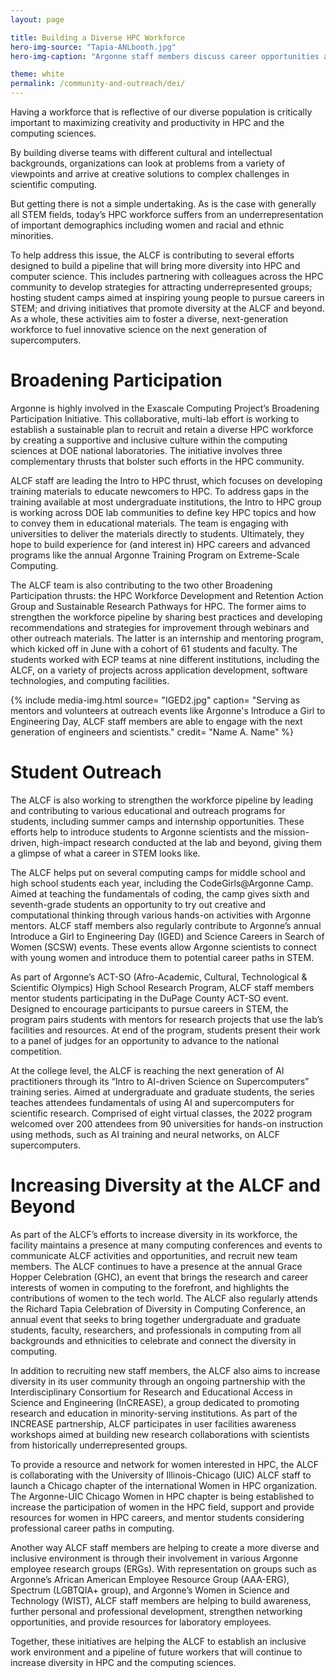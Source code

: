 ```yaml
---
layout: page

title: Building a Diverse HPC Workforce
hero-img-source: "Tapia-ANLbooth.jpg"
hero-img-caption: "Argonne staff members discuss career opportunities at the Richard Tapia Celebration of Diversity in Computing Conference."

theme: white
permalink: /community-and-outreach/dei/
---
```



Having a workforce that is reflective of our diverse population is critically important to maximizing creativity and productivity in HPC and the computing sciences. 

By building diverse teams with different cultural and intellectual backgrounds, organizations can look at problems from a variety of viewpoints and arrive at creative solutions to complex challenges in scientific computing.

But getting there is not a simple undertaking. As is the case with generally all STEM fields, today’s HPC workforce suffers from an underrepresentation of important demographics including women and racial and ethnic minorities.

To help address this issue, the ALCF is contributing to several efforts designed to build a pipeline that will bring more diversity into HPC and computer science. This includes partnering with colleagues across the HPC community to develop strategies for attracting underrepresented groups; hosting student camps aimed at inspiring young people to pursue careers in STEM; and driving initiatives that promote diversity at the ALCF and beyond. As a whole, these activities aim to foster a diverse, next-generation workforce to fuel innovative science on the next generation of supercomputers.


# Broadening Participation

Argonne is highly involved in the Exascale Computing Project’s Broadening Participation Initiative. This collaborative, multi-lab effort is working to establish a sustainable plan to recruit and retain a diverse HPC workforce by creating a supportive and inclusive culture within the computing sciences at DOE national laboratories. The initiative involves three complementary thrusts that bolster such efforts in the HPC community.

ALCF staff are leading the Intro to HPC thrust, which focuses on developing training materials to educate newcomers to HPC. To address gaps in the training available at most undergraduate institutions, the Intro to HPC group is working across DOE lab communities to define key HPC topics and how to convey them in educational materials. The team is engaging with universities to deliver the materials directly to students. Ultimately, they hope to build experience for (and interest in) HPC careers and advanced programs like the annual Argonne Training Program on Extreme-Scale Computing.

The ALCF team is also contributing to the two other Broadening Participation thrusts: the HPC Workforce Development and Retention Action Group and Sustainable Research Pathways for HPC. The former aims to strengthen the workforce pipeline by sharing best practices and developing recommendations and strategies for improvement through webinars and other outreach materials. The latter is an internship and mentoring program, which kicked off in June with a cohort of 61 students and faculty. The students worked with ECP teams at nine different institutions, including the ALCF, on a variety of projects across application development, software technologies, and computing facilities.

{% include media-img.html
   source= "IGED2.jpg"
   caption= "Serving as mentors and volunteers at outreach events like Argonne's Introduce a Girl to Engineering Day, ALCF staff members are able to engage with the next generation of engineers and scientists."
   credit= "Name A. Name"
%}

# Student Outreach

The ALCF is also working to strengthen the workforce pipeline by leading and contributing to various educational and outreach programs for students, including summer camps and internship opportunities. These efforts help to introduce students to Argonne scientists and the mission-driven, high-impact research conducted at the lab and beyond, giving them a glimpse of what a career in STEM looks like. 

The ALCF helps put on several computing camps for middle school and high school students each year, including the CodeGirls@Argonne Camp. Aimed at teaching the fundamentals of coding, the camp gives sixth and seventh-grade students an opportunity to try out creative and computational thinking through various hands-on activities with Argonne mentors. ALCF staff members also regularly contribute to Argonne’s annual Introduce a Girl to Engineering Day (IGED) and Science Careers in Search of Women (SCSW) events. These events allow Argonne scientists to connect with young women and introduce them to potential career paths in STEM. 

As part of Argonne’s ACT-SO (Afro-Academic, Cultural, Technological & Scientific Olympics) High School Research Program, ALCF staff members mentor students participating in the DuPage County ACT-SO event. Designed to encourage participants to pursue careers in STEM, the program pairs students with mentors for research projects that use the lab’s facilities and resources. At end of the program, students present their work to a panel of judges for an opportunity to advance to the national competition.

At the college level, the ALCF is reaching the next generation of AI practitioners through its “Intro to AI-driven Science on Supercomputers” training series. Aimed at undergraduate and graduate students, the series teaches attendees fundamentals of using AI and supercomputers for scientific research. Comprised of eight virtual classes, the 2022 program welcomed over 200 attendees from 90 universities for hands-on instruction using methods, such as AI training and neural networks, on ALCF supercomputers.

# Increasing Diversity at the ALCF and Beyond

As part of the ALCF’s efforts to increase diversity in its workforce, the facility maintains a presence at many computing conferences and events to communicate ALCF activities and opportunities, and recruit new team members. The ALCF continues to have a presence at the annual Grace Hopper Celebration (GHC), an event that brings the research and career interests of women in computing to the forefront, and highlights the contributions of women to the tech world. The ALCF also regularly attends the Richard Tapia Celebration of Diversity in Computing Conference, an annual event that seeks to bring together undergraduate and graduate students, faculty, researchers, and professionals in computing from all backgrounds and ethnicities to celebrate and connect the diversity in computing. 

In addition to recruiting new staff members, the ALCF also aims to increase diversity in its user community through an ongoing partnership with the Interdisciplinary Consortium for Research and Educational Access in Science and Engineering (InCREASE), a group dedicated to promoting research and education in minority-serving institutions. As part of the INCREASE partnership, ALCF participates in user facilities awareness workshops aimed at building new research collaborations with scientists from historically underrepresented groups.

To provide a resource and network for women interested in HPC, the ALCF is collaborating with the University of Illinois-Chicago (UIC) ALCF staff to launch a Chicago chapter of the international Women in HPC organization. The Argonne-UIC Chicago Women in HPC chapter is being established to increase the participation of women in the HPC field, support and provide resources for women in HPC careers, and mentor students considering professional career paths in computing. 

Another way ALCF staff members are helping to create a more diverse and inclusive environment is through their involvement in various Argonne employee research groups (ERGs). With representation on groups such as Argonne’s African American Employee Resource Group (AAA-ERG), Spectrum (LGBTQIA+ group), and Argonne’s Women in Science and Technology (WIST), ALCF staff members are helping to build awareness, further personal and professional development, strengthen networking opportunities, and provide resources for laboratory employees. 

Together, these initiatives are helping the ALCF to establish an inclusive work environment and a pipeline of future workers that will continue to increase diversity in HPC and the computing sciences.

